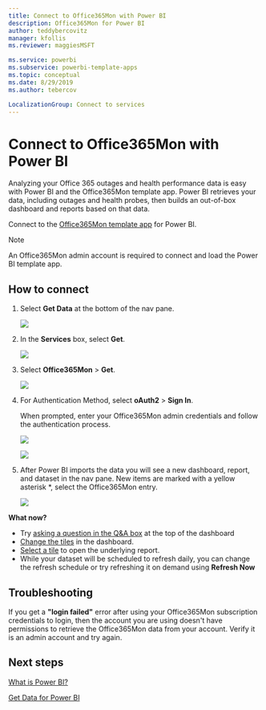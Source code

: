 ```yaml
---
title: Connect to Office365Mon with Power BI
description: Office365Mon for Power BI
author: teddybercovitz
manager: kfollis
ms.reviewer: maggiesMSFT

ms.service: powerbi
ms.subservice: powerbi-template-apps
ms.topic: conceptual
ms.date: 8/29/2019
ms.author: tebercov

LocalizationGroup: Connect to services
---
```

# Connect to Office365Mon with Power BI
Analyzing your Office 365 outages and health performance data is easy with Power BI and the Office365Mon template app. Power BI retrieves your data, including outages and health probes, then builds an out-of-box dashboard and reports based on that data.

Connect to the [Office365Mon template app](https://app.powerbi.com/groups/me/getdata/services/office365mon) for Power BI.

>[!NOTE]
>An Office365Mon admin account is required to connect and load the Power BI template app.

## How to connect
1. Select **Get Data** at the bottom of the nav pane.
   
   ![](media/service-connect-to-office365mon/pbi_getdata.png)
2. In the **Services** box, select **Get**.
   
   ![](media/service-connect-to-office365mon/pbi_getservices.png) 
3. Select **Office365Mon** \> **Get**.
   
   ![](media/service-connect-to-office365mon/o365mon.png)
4. For Authentication Method, select **oAuth2** \> **Sign In**.
   
   When prompted, enter your Office365Mon admin credentials and follow the authentication process.
   
   ![](media/service-connect-to-office365mon/creds.png)
   
   ![](media/service-connect-to-office365mon/creds2.png)
5. After Power BI imports the data you will see a new dashboard, report, and dataset in the nav pane. New items are marked with a yellow asterisk \*, select the Office365Mon entry.
   
   ![](media/service-connect-to-office365mon/dashboard4.png)

**What now?**

* Try [asking a question in the Q&A box](consumer/end-user-q-and-a.md) at the top of the dashboard
* [Change the tiles](service-dashboard-edit-tile.md) in the dashboard.
* [Select a tile](consumer/end-user-tiles.md) to open the underlying report.
* While your dataset will be scheduled to refresh daily, you can change the refresh schedule or try refreshing it on demand using **Refresh Now**

## Troubleshooting
If you get a **"login failed"** error after using your Office365Mon subscription credentials to login, then the account you are using doesn't have permissions to retrieve the Office365Mon data from your account. Verify it is an admin account and try again.

## Next steps
[What is Power BI?](fundamentals/power-bi-overview.md)

[Get Data for Power BI](service-get-data.md)

